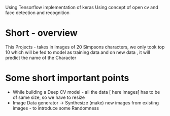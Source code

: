 Using Tensorflow implementation of keras
Using concept of open cv and face detection and recognition

# Short - overview

This Projects - takes in images of 20 Simpsons characters, we only took top 10
which will be fed to model as training data and on new data , it will predict the name of the Character

# Some short important points
 - While building a Deep CV model - all the data [ here images] has to be of same size, so we have to resize
 - Image Data generator -> Synthesize (make) new images from existing images - to introduce some Randomness


